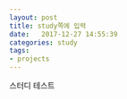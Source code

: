 ```yaml
---
layout: post
title: study쪽에 입력
date:   2017-12-27 14:55:39
categories: study
tags:
- projects
---
```

스터디 테스트
